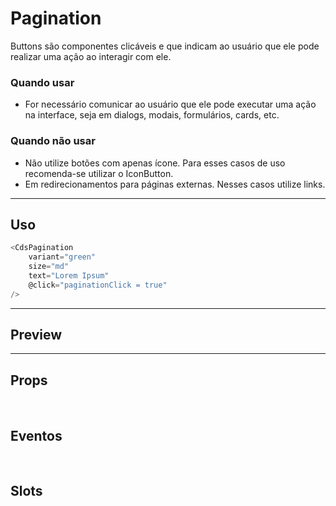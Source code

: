# Pagination

Buttons são componentes clicáveis e que indicam ao usuário que ele pode realizar uma ação ao interagir com ele.

### Quando usar

- For necessário comunicar ao usuário que ele pode executar uma ação na interface,
  seja em dialogs, modais, formulários, cards, etc.

### Quando não usar

- Não utilize botões com apenas ícone. Para esses casos de uso recomenda-se utilizar o IconButton.
- Em redirecionamentos para páginas externas. Nesses casos utilize links.

---

## Uso

```js
<CdsPagination
	variant="green"
	size="md"
	text="Lorem Ipsum"
	@click="paginationClick = true"
/>
```

---

## Preview

<PreviewContainer
	:component="CdsPagination"
	:events="cdsPaginationEvents"
/>

---

## Props

<APITable
	name="Pagination"
	section="props"
/>
<br />

## Eventos

<APITable
	name="Pagination"
	section="events"
/>
<br />

## Slots

<APITable
	name="Pagination"
	section="slots"
/>

<script setup>
import CdsPagination from '@/components/Pagination.vue';

const cdsPaginationEvents = [
	'pagination-click'
];
</script>
